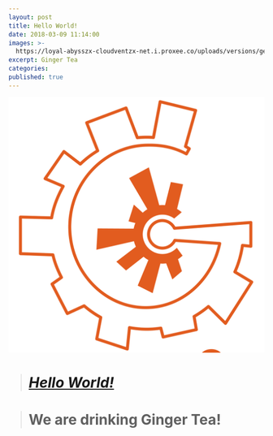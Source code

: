 ```yaml
---
layout: post
title: Hello World!
date: 2018-03-09 11:14:00
images: >-
  https://loyal-abysszx-cloudventzx-net.i.proxee.co/uploads/versions/generator-1---x----1331-1331x---.png
excerpt: Ginger Tea
categories:
published: true
---
```


![](/uploads/versions/generator-1---x----1331-1331x---.png)

> # [***Hello World!***](fb,com/generator9.8)

> # We are drinking Ginger Tea!
